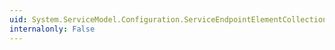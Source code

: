 ```yaml
---
uid: System.ServiceModel.Configuration.ServiceEndpointElementCollection.#ctor
internalonly: False
---
```

